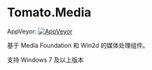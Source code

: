 # Tomato.Media
AppVeyor: [![AppVeyor](https://ci.appveyor.com/api/projects/status/whbvbw4rhe8t9aus?svg=true)](https://ci.appveyor.com/project/sunnycase/tomato-media)

基于 Media Foundation 和 Win2d 的媒体处理组件。

支持 Windows 7 及以上版本
